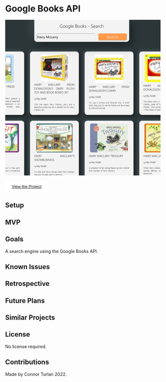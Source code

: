 # Google Books API

<img src="Preview.png" height="500px" width="500px" />

<button style="border: 1px solid white; border-radius:5px; padding: 10px 20px; background-color:white;"><a href="https://connor-turlan.github.io/google-books-api/">View the Project</a></button>

## Setup

## MVP

## Goals

A search engine using the Google Books API.

## Known Issues

## Retrospective

## Future Plans

## Similar Projects

## License

No license required.

## Contributions

Made by Connor Turlan 2022.
